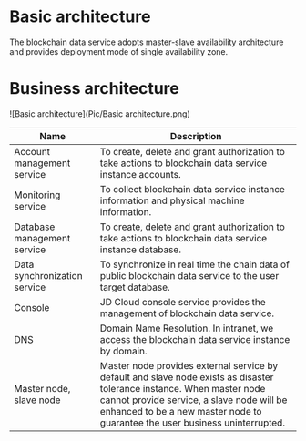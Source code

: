 # Basic architecture
The blockchain data service adopts master-slave availability architecture and provides deployment mode of single availability zone.

# Business architecture

![Basic architecture](Pic/Basic architecture.png)


|Name           | Description                                                         |
| -------------- | ------------------------------------------------------------ |
| Account management service   | To create, delete and grant authorization to take actions to blockchain data service instance accounts.           |
| Monitoring service       | To collect blockchain data service instance information and physical machine information.                     |
| Database management service     | To create, delete and grant authorization to take actions to blockchain data service instance database.             |
| Data synchronization service   | To synchronize in real time the chain data of public blockchain data service to the user target database.       |
| Console         | JD Cloud console service provides the management of blockchain data service.         |
| DNS            | Domain Name Resolution. In intranet, we access the blockchain data service instance by domain. |
| Master node, slave node | Master node provides external service by default and slave node exists as disaster tolerance instance. When master node cannot provide service, a slave node will be enhanced to be a new master node to guarantee the user business uninterrupted. |
